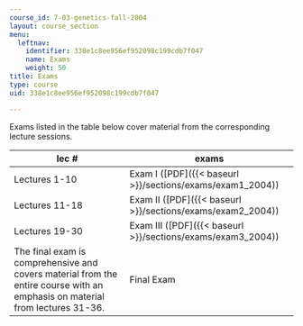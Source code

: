 ```yaml
---
course_id: 7-03-genetics-fall-2004
layout: course_section
menu:
  leftnav:
    identifier: 338e1c8ee956ef952098c199cdb7f047
    name: Exams
    weight: 50
title: Exams
type: course
uid: 338e1c8ee956ef952098c199cdb7f047

---
```


Exams listed in the table below cover material from the corresponding lecture sessions.

| lec # | exams |
| --- | --- |
| Lectures 1-10 | Exam I ([PDF]({{< baseurl >}}/sections/exams/exam1_2004)) |
| Lectures 11-18 | Exam II ([PDF]({{< baseurl >}}/sections/exams/exam2_2004)) |
| Lectures 19-30 | Exam III ([PDF]({{< baseurl >}}/sections/exams/exam3_2004)) |
| The final exam is comprehensive and covers material from the entire course with an emphasis on material from lectures 31-36. | Final Exam